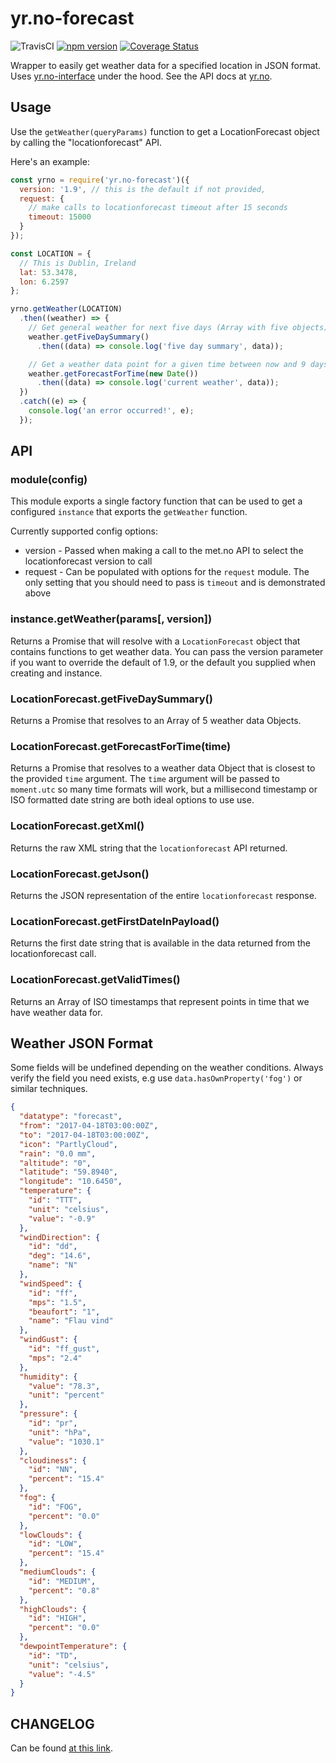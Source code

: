 yr.no-forecast
==============

![TravisCI](https://travis-ci.org/evanshortiss/yr.no-forecast.svg) [![npm version](https://badge.fury.io/js/yr.no-forecast.svg)](https://badge.fury.io/js/yr.no-forecast) [![Coverage Status](https://coveralls.io/repos/github/evanshortiss/yr.no-forecast/badge.svg?branch=master)](https://coveralls.io/github/evanshortiss/yr.no-forecast?branch=master)

Wrapper to easily get weather data for a specified location in JSON format. Uses [yr.no-interface](https://github.com/evanshortiss/yr.no-interface) under the
hood. See the API docs at [yr.no](http://api.yr.no/weatherapi/locationforecast/1.9/documentation).


## Usage
Use the ```getWeather(queryParams)``` function to get a
LocationForecast object by calling the "locationforecast" API.

Here's an example:


```js
const yrno = require('yr.no-forecast')({
  version: '1.9', // this is the default if not provided,
  request: {
    // make calls to locationforecast timeout after 15 seconds
    timeout: 15000
  }
});

const LOCATION = {
  // This is Dublin, Ireland
  lat: 53.3478,
  lon: 6.2597
};

yrno.getWeather(LOCATION)
  .then((weather) => {
    // Get general weather for next five days (Array with five objects)
    weather.getFiveDaySummary()
      .then((data) => console.log('five day summary', data));

    // Get a weather data point for a given time between now and 9 days ahead
    weather.getForecastForTime(new Date())
      .then((data) => console.log('current weather', data));
  })
  .catch((e) => {
    console.log('an error occurred!', e);
  });
```

## API

### module(config)
This module exports a single factory function that can be used to get a
configured `instance` that exports the `getWeather` function.

Currently supported config options:

* version - Passed when making a call to the met.no API to select the
locationforecast version to call
* request - Can be populated with options for the `request` module. The only
setting that you should need to pass is `timeout` and is demonstrated above


### instance.getWeather(params[, version])
Returns a Promise that will resolve with a `LocationForecast` object that
contains functions to get weather data. You can pass the version parameter if
you want to override the default of 1.9, or the default you supplied when
creating and instance.

### LocationForecast.getFiveDaySummary()
Returns a Promise that resolves to an Array of 5 weather data Objects.

### LocationForecast.getForecastForTime(time)
Returns a Promise that resolves to a weather data Object that is closest to the
provided `time` argument. The `time` argument will be passed to `moment.utc` so
many time formats will work, but a millisecond timestamp or ISO formatted date
string are both ideal options to use use.

### LocationForecast.getXml()
Returns the raw XML string that the `locationforecast` API returned.

### LocationForecast.getJson()
Returns the JSON representation of the entire `locationforecast` response.

### LocationForecast.getFirstDateInPayload()
Returns the first date string that is available in the data returned from the
locationforecast call.

### LocationForecast.getValidTimes()
Returns an Array of ISO timestamps that represent points in time that we have
weather data for.


## Weather JSON Format

Some fields will be undefined depending on the weather conditions. Always
verify the field you need exists, e.g use `data.hasOwnProperty('fog')` or
similar techniques.

```json
{
  "datatype": "forecast",
  "from": "2017-04-18T03:00:00Z",
  "to": "2017-04-18T03:00:00Z",
  "icon": "PartlyCloud",
  "rain": "0.0 mm",
  "altitude": "0",
  "latitude": "59.8940",
  "longitude": "10.6450",
  "temperature": {
    "id": "TTT",
    "unit": "celsius",
    "value": "-0.9"
  },
  "windDirection": {
    "id": "dd",
    "deg": "14.6",
    "name": "N"
  },
  "windSpeed": {
    "id": "ff",
    "mps": "1.5",
    "beaufort": "1",
    "name": "Flau vind"
  },
  "windGust": {
    "id": "ff_gust",
    "mps": "2.4"
  },
  "humidity": {
    "value": "78.3",
    "unit": "percent"
  },
  "pressure": {
    "id": "pr",
    "unit": "hPa",
    "value": "1030.1"
  },
  "cloudiness": {
    "id": "NN",
    "percent": "15.4"
  },
  "fog": {
    "id": "FOG",
    "percent": "0.0"
  },
  "lowClouds": {
    "id": "LOW",
    "percent": "15.4"
  },
  "mediumClouds": {
    "id": "MEDIUM",
    "percent": "0.8"
  },
  "highClouds": {
    "id": "HIGH",
    "percent": "0.0"
  },
  "dewpointTemperature": {
    "id": "TD",
    "unit": "celsius",
    "value": "-4.5"
  }
}
```

## CHANGELOG

Can be found [at this link](https://github.com/evanshortiss/yr.no-forecast/blob/master/CHANGELOG.md ).

